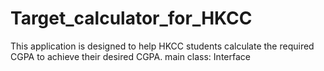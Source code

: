 # Target_calculator_for_HKCC
This application is designed to help HKCC students calculate the required CGPA to achieve their desired CGPA.
main class: Interface

